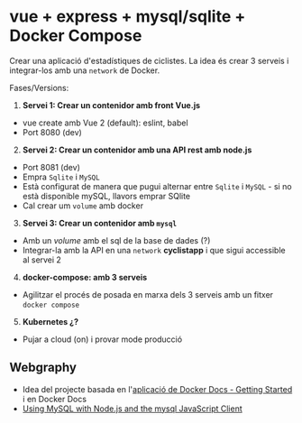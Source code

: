 # vue + express + mysql/sqlite + Docker Compose

Crear una aplicació d'estadístiques de ciclistes.
La idea és crear 3 serveis i integrar-los amb una `network` de Docker. 

Fases/Versions:

1. **Servei 1: Crear un contenidor amb front Vue.js**
  - vue create amb Vue 2 (default): eslint, babel
  - Port 8080 (dev)

2. **Servei 2: Crear un contenidor amb una API rest amb node.js**
  - Port 8081 (dev)
  - Empra `Sqlite` i `MySQL`
  - Està configurat de manera que pugui alternar entre `Sqlite` i  `MySQL` - si no està disponible mySQL, llavors emprar SQlite
  - Cal crear um `volume` amb docker

3. **Servei 3: Crear un contenidor amb `mysql`**
  - Amb un _volume_ amb el sql de la base de dades (?)
  - Integrar-la amb la API en una `network` **cyclistapp** i que sigui accessible al servei 2

4. **docker-compose: amb 3 serveis**
  - Agilitzar el procés de posada en marxa dels 3 serveis amb un fitxer `docker compose`

5. **Kubernetes ¿?**
  - Pujar a cloud (on) i provar mode producció

## Webgraphy

- Idea del projecte basada en  l'[aplicació de Docker Docs - Getting Started](https://docs.docker.com/get-started/02_our_app/) i en Docker Docs
- [Using MySQL with Node.js and the mysql JavaScript Client](https://www.sitepoint.com/using-node-mysql-javascript-client/)